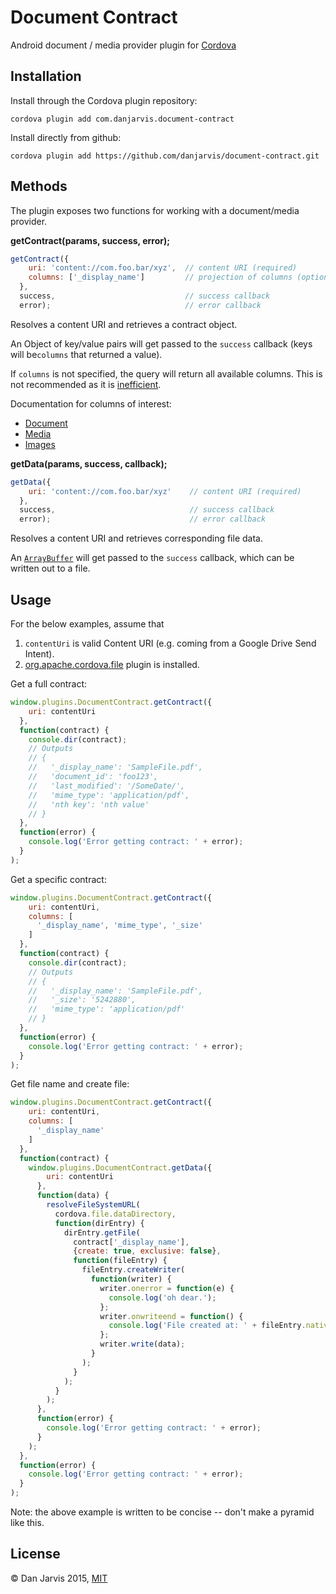 Document Contract
=================

Android document / media provider plugin for [Cordova](http://cordova.apache.org)

Installation
------------

Install through the Cordova plugin repository:

`cordova plugin add com.danjarvis.document-contract`

Install directly from github:

`cordova plugin add https://github.com/danjarvis/document-contract.git`


Methods
-------

The plugin exposes two functions for working with a document/media provider.


**getContract(params, success, error);**

```js
getContract({
    uri: 'content://com.foo.bar/xyz',  // content URI (required)
    columns: ['_display_name']         // projection of columns (optional)
  },
  success,                             // success callback
  error);                              // error callback
```

Resolves a content URI and retrieves a contract object.

An Object of key/value pairs will get passed to the `success` callback (keys will be`columns` that returned a value).

If `columns` is not specified, the query will return all available columns. This is not recommended as it is [inefficient](http://developer.android.com/reference/android/content/ContentResolver.html#query%28android.net.Uri,%20java.lang.String[],%20java.lang.String,%20java.lang.String[],%20java.lang.String%29).


Documentation for columns of interest:

- [Document](https://developer.android.com/reference/android/provider/DocumentsContract.Document.html)
- [Media](http://developer.android.com/reference/android/provider/MediaStore.MediaColumns.html)
- [Images](http://developer.android.com/reference/android/provider/MediaStore.Images.ImageColumns.html)



**getData(params, success, callback);**

```js
getData({
    uri: 'content://com.foo.bar/xyz'	// content URI (required)
  },
  success,                              // success callback
  error);                               // error callback
```

Resolves a content URI and retrieves corresponding file data.

An [`ArrayBuffer`](https://developer.mozilla.org/en-US/docs/Web/JavaScript/Reference/Global_Objects/ArrayBuffer) will get passed to the `success` callback, which can be written out to a file.


Usage
-----

For the below examples, assume that

1. `contentUri` is valid Content URI (e.g. coming from a Google Drive Send Intent).
2. [org.apache.cordova.file](http://plugins.cordova.io/#/package/org.apache.cordova.file) plugin is installed.

Get a full contract:
```js
window.plugins.DocumentContract.getContract({
    uri: contentUri
  },
  function(contract) {
    console.dir(contract);
	// Outputs
	// {
	//   '_display_name': 'SampleFile.pdf',
	//   'document_id': 'foo123',
	//   'last_modified': '/SomeDate/',
	//   'mime_type': 'application/pdf',
	//   'nth key': 'nth value'
	// }
  },
  function(error) {
    console.log('Error getting contract: ' + error);
  }
);
```

Get a specific contract:
```js
window.plugins.DocumentContract.getContract({
    uri: contentUri,
	columns: [
	  '_display_name', 'mime_type', '_size'
	]
  },
  function(contract) {
    console.dir(contract);
	// Outputs
	// {
	//   '_display_name': 'SampleFile.pdf',
	//   '_size': '5242880',
	//   'mime_type': 'application/pdf'
	// }
  },
  function(error) {
    console.log('Error getting contract: ' + error);
  }
);
```

Get file name and create file:
```js
window.plugins.DocumentContract.getContract({
    uri: contentUri,
	columns: [
	  '_display_name'
	]
  },
  function(contract) {
    window.plugins.DocumentContract.getData({
        uri: contentUri
	  },
	  function(data) {
        resolveFileSystemURL(
          cordova.file.dataDirectory,
		  function(dirEntry) {
		    dirEntry.getFile(
              contract['_display_name'],
			  {create: true, exclusive: false},
			  function(fileEntry) {
			    fileEntry.createWriter(
                  function(writer) {
				    writer.onerror = function(e) {
					  console.log('oh dear.');
					};
					writer.onwriteend = function() {
					  console.log('File created at: ' + fileEntry.nativeURL);
					};
					writer.write(data);
				  }
				);
			  }
			);
		  }
		);
	  },
	  function(error) {
        console.log('Error getting contract: ' + error);
	  }
    );
  },
  function(error) {
    console.log('Error getting contract: ' + error);
  }
);
```

Note: the above example is written to be concise -- don't make a pyramid like this.


License
-------

&copy; Dan Jarvis 2015, [MIT](http://danjarvis.mit-license.org)
